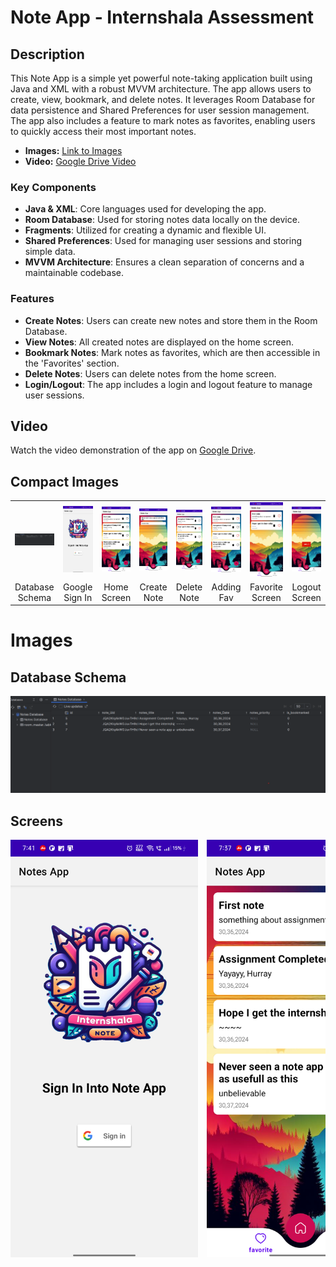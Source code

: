 # Note App - Internshala Assessment

## Description

This Note App is a simple yet powerful note-taking application built using Java and XML with a robust MVVM architecture. The app allows users to create, view, bookmark, and delete notes. It leverages Room Database for data persistence and Shared Preferences for user session management. The app also includes a feature to mark notes as favorites, enabling users to quickly access their most important notes.


- **Images:** [Link to Images](https://github.com/AndroidLord/Internshala_Assesment_NoteApp/tree/master/Images)
- **Video:** [Google Drive Video](https://drive.google.com/file/d/1F3oLDwOn6DVNsiAI3bq7W8_cAEAMmovn/view?usp=sharing)

### Key Components
- **Java & XML**: Core languages used for developing the app.
- **Room Database**: Used for storing notes data locally on the device.
- **Fragments**: Utilized for creating a dynamic and flexible UI.
- **Shared Preferences**: Used for managing user sessions and storing simple data.
- **MVVM Architecture**: Ensures a clean separation of concerns and a maintainable codebase.

### Features
- **Create Notes**: Users can create new notes and store them in the Room Database.
- **View Notes**: All created notes are displayed on the home screen.
- **Bookmark Notes**: Mark notes as favorites, which are then accessible in the 'Favorites' section.
- **Delete Notes**: Users can delete notes from the home screen.
- **Login/Logout**: The app includes a login and logout feature to manage user sessions.

## Video

Watch the video demonstration of the app on [Google Drive](https://drive.google.com/file/d/1F3oLDwOn6DVNsiAI3bq7W8_cAEAMmovn/view?usp=sharing).


## Compact Images

<table>
<tr>
<td><img src="https://github.com/AndroidLord/Internshala_Assesment_NoteApp/blob/master/Images/Database%20Image.png" width="150" /></td>
  
<td><img src="https://github.com/AndroidLord/Internshala_Assesment_NoteApp/blob/master/Images/SignIn%20Page.png" width="150" /></td>
<td><img src="https://github.com/AndroidLord/Internshala_Assesment_NoteApp/blob/master/Images/Home%20Screen.png" width="150" /></td>
<td><img src="https://github.com/AndroidLord/Internshala_Assesment_NoteApp/blob/master/Images/Creating%20Note.png" width="150" /></td>
<td><img src="https://github.com/AndroidLord/Internshala_Assesment_NoteApp/blob/master/Images/Note%20Deleted.png" width="150" /></td>
<td><img src="https://github.com/AndroidLord/Internshala_Assesment_NoteApp/blob/master/Images/Favorite%20in%20Home%20Screen.png" width="150" /></td>
<td><img src="https://github.com/AndroidLord/Internshala_Assesment_NoteApp/blob/master/Images/Favorite%20Screen.png" width="150" /></td>
<td><img src="https://github.com/AndroidLord/Internshala_Assesment_NoteApp/blob/master/Images/Logout%20Page.png" width="150" /></td>
</tr>
<tr>
<td style="text-align:center;">Database Schema</td>
<td style="text-align:center;">Google Sign In</td>
<td style="text-align:center;">Home Screen</td>
<td style="text-align:center;">Create Note</td>
<td style="text-align:center;">Delete Note</td>
<td style="text-align:center;">Adding Fav</td>
<td style="text-align:center;">Favorite Screen</td>
<td style="text-align:center;">Logout Screen</td>
</tr>
</table>

# Images
## Database Schema
<img src="https://github.com/AndroidLord/Internshala_Assesment_NoteApp/blob/master/Images/Database%20Image.png" alt="Database Image"/>

## Screens

<div style="overflow-x: auto; white-space: nowrap;"><div style="overflow-x: auto; white-space: nowrap;">
  
  <img src="https://github.com/AndroidLord/Internshala_Assesment_NoteApp/blob/master/Images/SignIn%20Page.png" alt="Login Screen" width="300" style="display: inline-block; margin-right: 10px;">
  <img src="https://github.com/AndroidLord/Internshala_Assesment_NoteApp/blob/master/Images/Home%20Screen.png" alt="Home Screen" width="300" style="display: inline-block; margin-right: 10px;">
  <img src="https://github.com/AndroidLord/Internshala_Assesment_NoteApp/blob/master/Images/Creating%20Note.png" alt="Creating Note" width="300" style="display: inline-block; margin-right: 10px;">
  <img src="https://github.com/AndroidLord/Internshala_Assesment_NoteApp/blob/master/Images/Note%20Deleted.png" alt="Delete Note Screen" width="300" style="display: inline-block; margin-right: 10px;">
  <img src="https://github.com/AndroidLord/Internshala_Assesment_NoteApp/blob/master/Images/Favorite%20in%20Home%20Screen.png" alt="Favorited Items in Home Screen" width="300" style="display: inline-block; margin-right: 10px;">
  <img src="https://github.com/AndroidLord/Internshala_Assesment_NoteApp/blob/master/Images/Favorite%20Screen.png" alt="Favorite Screen" width="300" style="display: inline-block; margin-right: 10px;">
  <img src="https://github.com/AndroidLord/Internshala_Assesment_NoteApp/blob/master/Images/Logout%20Page.png" alt="Logout Page" width="300" style="display: inline-block;">
</div>

</div>
